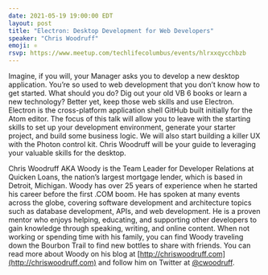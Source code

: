 ```yaml
---
date: 2021-05-19 19:00:00 EDT
layout: post
title: "Electron: Desktop Development for Web Developers"
speaker: "Chris Woodruff"
emoji: ⚛
rsvp: https://www.meetup.com/techlifecolumbus/events/hlrxxqycchbzb
---
```


Imagine, if you will, your Manager asks you to develop a new desktop application. You’re so used to web development that you don’t know how to get started. What should you do? Dig out your old VB 6 books or learn a new technology? Better yet, keep those web skills and use Electron. Electron is the cross-platform application shell GitHub built initially for the Atom editor. The focus of this talk will allow you to leave with the starting skills to set up your development environment, generate your starter project, and build some business logic. We will also start building a killer UX with the Photon control kit. Chris Woodruff will be your guide to leveraging your valuable skills for the desktop.

Chris Woodruff AKA Woody is the Team Leader for Developer Relations at Quicken Loans, the nation’s largest mortgage lender, which is based in Detroit, Michigan. Woody has over 25 years of experience when he started his career before the first .COM boom. He has spoken at many events across the globe, covering software development and architecture topics such as database development, APIs, and web development. He is a proven mentor who enjoys helping, educating, and supporting other developers to gain knowledge through speaking, writing, and online content. When not working or spending time with his family, you can find Woody traveling down the Bourbon Trail to find new bottles to share with friends. You can read more about Woody on his blog at [http://chriswoodruff.com](http://chriswoodruff.com) and follow him on Twitter at [@cwoodruff](https://twitter.com/cwoodruff/).

 